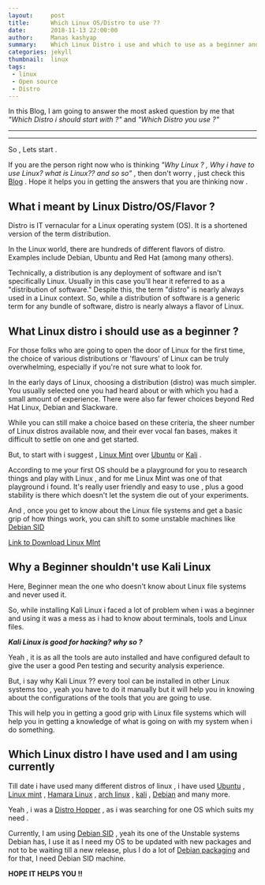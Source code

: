 ```yaml
---
layout:     post
title:      Which Linux OS/Distro to use ??
date:       2018-11-13 22:00:00
author:     Manas kashyap
summary:    Which Linux Distro i use and which to use as a beginner and why?
categories: jekyll
thumbnail:  linux
tags:
 - linux
 - Open source
 - Distro
---
```

In this Blog, I am going to answer the most asked question by me that *"Which Distro i should start with ?"* and *"Which Distro you use ?"*

------

------

So , Lets start . 

If you are the person right now who is thinking *"Why Linux ? , Why i have to use Linux? what is Linux?? and so so"* , then don't worry , just check this [Blog](https://manas-kashyap.github.io/jekyll/2018/11/03/Why-linux/) . 
Hope it helps you in getting the answers that you are thinking now . 


## What i meant by Linux Distro/OS/Flavor ?

Distro is IT vernacular for a Linux operating system (OS). It is a shortened version of the term distribution.

In the Linux world, there are hundreds of different flavors of distro. Examples include Debian, Ubuntu and Red Hat (among many others). 

Technically, a distribution is any deployment of software and isn't specifically Linux. Usually in this case you'll hear it referred to as a "distribution of software." Despite this, the term "distro" is nearly always used in a Linux context. So, while a distribution of software is a generic term for any bundle of software, distro is nearly always a flavor of Linux.

## What Linux distro i should use as a beginner ?

For those folks who are going to open the door of Linux  for the first time, the choice of various distributions or 'flavours' of Linux can be truly overwhelming, especially if you're not sure what to look for.

In the early days of Linux, choosing a distribution (distro) was much simpler. You usually selected one you had heard about or with which you had a small amount of experience. There were also far fewer choices beyond Red Hat Linux, Debian and Slackware. 

While you can still make a choice based on these criteria, the sheer number of Linux distros available now, and their ever vocal fan bases, makes it difficult to settle on one and get started.

But, to start with i suggest , [Linux Mint](3) over [Ubuntu](2) or [Kali](3) . 

According to me your first OS should be a playground for you to research things and play with Linux , and for me Linux Mint was one of that playground i found. It's really user friendly and easy to use , plus a good stability is there which doesn't let the system die out of your experiments. 

And , once you get to know about the Linux file systems and get a basic grip of how things work, you can shift to some unstable machines like  [Debian SID](8)

[Link to Download Linux MInt](https://linuxmint.com/download.php) 

## Why a Beginner shouldn't use Kali Linux

Here, Beginner mean the one who doesn't know about Linux file systems and never used it.

So, while installing Kali Linux i faced a lot of problem when i was a beginner and using it was a mess as i had to know about terminals, tools and Linux files.

***Kali Linux is good for hacking? why so ?***

Yeah , it is as all the tools are auto installed and have configured default to give the user a good Pen testing and security analysis experience. 

But, i say why Kali Linux ?? every tool can be installed in other Linux systems too , yeah you have to do it manually but it will help you in knowing about the configurations of the tools that you are going to use. 

This will help you in getting a good grip with Linux file systems which will help you in getting a knowledge of what is going on with my system when i do something. 


## Which Linux distro I have used and I am using currently

Till date i have used many different distros of linux , i have used [Ubuntu][2] , [Linux mint][3] , [Hamara Linux][4] , [arch linux][5] , [kali][6] , [Debian][7] and many more. 

Yeah , i was a [Distro Hopper](https://www.urbandictionary.com/define.php?term=distrohopper) , as i was searching for one OS which suits my need . 

Currently, I am using [Debian SID][8] , yeah its one of the Unstable systems Debian has, I use it as I need my OS to be updated with new packages and not to be waiting till a new release, plus I do a lot of [Debian packaging][9] and for that, I need Debian SID machine.   



**HOPE IT HELPS YOU !!** 



[2]: https://www.ubuntu.com/
[3]: https://linuxmint.com/
[4]: http://hamaralinux.org
[5]: https://www.archlinux.org/
[6]: https://www.kali.org/
[7]: https://www.debian.org
[8]: https://www.debian.org/releases/sid/
[9]: https://manas-kashyap.github.io/jekyll/2018/11/11/Basic-Guide-for-Debian-Packaging/
